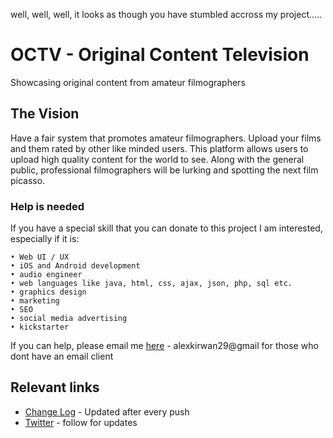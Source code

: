 well, well, well, it looks as though you have stumbled accross my project.....

# OCTV - Original Content Television

Showcasing original content from amateur filmographers

## The Vision

Have a fair system that promotes amateur filmographers. Upload your films and them rated by other like minded users. This platform allows users to upload high quality content for the world to see. Along with the general public, professional filmographers will be lurking and spotting the next film picasso.

### Help is needed

If you have a special skill that you can donate to this project I am interested, especially if it is: 

```
• Web UI / UX
• iOS and Android development
• audio engineer
• web languages like java, html, css, ajax, json, php, sql etc.
• graphics design
• marketing
• SEO
• social media advertising
• kickstarter
```
If you can help, please email me [here](mailto:alexkirwan29@gmail.com) - alexkirwan29@gmail for those who dont have an email client

## Relevant links

* [Change Log](https://headwayapp.co/www-octv-net-changelog) - Updated after every push
* [Twitter](http://www.twitter.com) - follow for updates



